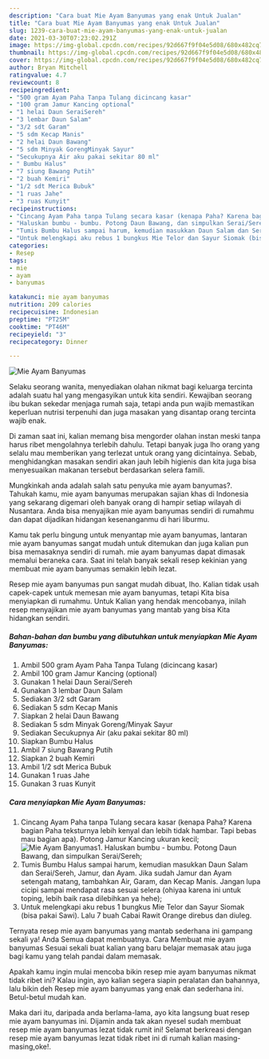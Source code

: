 ```yaml
---
description: "Cara buat Mie Ayam Banyumas yang enak Untuk Jualan"
title: "Cara buat Mie Ayam Banyumas yang enak Untuk Jualan"
slug: 1239-cara-buat-mie-ayam-banyumas-yang-enak-untuk-jualan
date: 2021-03-30T07:23:02.291Z
image: https://img-global.cpcdn.com/recipes/92d667f9f04e5d08/680x482cq70/mie-ayam-banyumas-foto-resep-utama.jpg
thumbnail: https://img-global.cpcdn.com/recipes/92d667f9f04e5d08/680x482cq70/mie-ayam-banyumas-foto-resep-utama.jpg
cover: https://img-global.cpcdn.com/recipes/92d667f9f04e5d08/680x482cq70/mie-ayam-banyumas-foto-resep-utama.jpg
author: Bryan Mitchell
ratingvalue: 4.7
reviewcount: 8
recipeingredient:
- "500 gram Ayam Paha Tanpa Tulang dicincang kasar"
- "100 gram Jamur Kancing optional"
- "1 helai Daun SeraiSereh"
- "3 lembar Daun Salam"
- "3/2 sdt Garam"
- "5 sdm Kecap Manis"
- "2 helai Daun Bawang"
- "5 sdm Minyak GorengMinyak Sayur"
- "Secukupnya Air aku pakai sekitar 80 ml"
- " Bumbu Halus"
- "7 siung Bawang Putih"
- "2 buah Kemiri"
- "1/2 sdt Merica Bubuk"
- "1 ruas Jahe"
- "3 ruas Kunyit"
recipeinstructions:
- "Cincang Ayam Paha tanpa Tulang secara kasar (kenapa Paha? Karena bagian Paha teksturnya lebih kenyal dan lebih tidak hambar. Tapi bebas mau bagian apa). Potong Jamur Kancing ukuran kecil;"
- "Haluskan bumbu - bumbu. Potong Daun Bawang, dan simpulkan Serai/Sereh;"
- "Tumis Bumbu Halus sampai harum, kemudian masukkan Daun Salam dan Serai/Sereh, Jamur, dan Ayam. Jika sudah Jamur dan Ayam setengah matang, tambahkan Air, Garam, dan Kecap Manis. Jangan lupa cicipi sampai mendapat rasa sesuai selera (ohiyaa karena ini untuk toping, lebih baik rasa dilebihkan ya hehe);"
- "Untuk melengkapi aku rebus 1 bungkus Mie Telor dan Sayur Siomak (bisa pakai Sawi). Lalu 7 buah Cabai Rawit Orange direbus dan diuleg."
categories:
- Resep
tags:
- mie
- ayam
- banyumas

katakunci: mie ayam banyumas 
nutrition: 209 calories
recipecuisine: Indonesian
preptime: "PT25M"
cooktime: "PT46M"
recipeyield: "3"
recipecategory: Dinner

---
```



![Mie Ayam Banyumas](https://img-global.cpcdn.com/recipes/92d667f9f04e5d08/680x482cq70/mie-ayam-banyumas-foto-resep-utama.jpg)

Selaku seorang wanita, menyediakan olahan nikmat bagi keluarga tercinta adalah suatu hal yang mengasyikan untuk kita sendiri. Kewajiban seorang ibu bukan sekedar menjaga rumah saja, tetapi anda pun wajib memastikan keperluan nutrisi terpenuhi dan juga masakan yang disantap orang tercinta wajib enak.

Di zaman  saat ini, kalian memang bisa mengorder olahan instan meski tanpa harus ribet mengolahnya terlebih dahulu. Tetapi banyak juga lho orang yang selalu mau memberikan yang terlezat untuk orang yang dicintainya. Sebab, menghidangkan masakan sendiri akan jauh lebih higienis dan kita juga bisa menyesuaikan makanan tersebut berdasarkan selera famili. 



Mungkinkah anda adalah salah satu penyuka mie ayam banyumas?. Tahukah kamu, mie ayam banyumas merupakan sajian khas di Indonesia yang sekarang digemari oleh banyak orang di hampir setiap wilayah di Nusantara. Anda bisa menyajikan mie ayam banyumas sendiri di rumahmu dan dapat dijadikan hidangan kesenanganmu di hari liburmu.

Kamu tak perlu bingung untuk menyantap mie ayam banyumas, lantaran mie ayam banyumas sangat mudah untuk ditemukan dan juga kalian pun bisa memasaknya sendiri di rumah. mie ayam banyumas dapat dimasak memalui beraneka cara. Saat ini telah banyak sekali resep kekinian yang membuat mie ayam banyumas semakin lebih lezat.

Resep mie ayam banyumas pun sangat mudah dibuat, lho. Kalian tidak usah capek-capek untuk memesan mie ayam banyumas, tetapi Kita bisa menyiapkan di rumahmu. Untuk Kalian yang hendak mencobanya, inilah resep menyajikan mie ayam banyumas yang mantab yang bisa Kita hidangkan sendiri.

<!--inarticleads1-->

##### Bahan-bahan dan bumbu yang dibutuhkan untuk menyiapkan Mie Ayam Banyumas:

1. Ambil 500 gram Ayam Paha Tanpa Tulang (dicincang kasar)
1. Ambil 100 gram Jamur Kancing (optional)
1. Gunakan 1 helai Daun Serai/Sereh
1. Gunakan 3 lembar Daun Salam
1. Sediakan 3/2 sdt Garam
1. Sediakan 5 sdm Kecap Manis
1. Siapkan 2 helai Daun Bawang
1. Sediakan 5 sdm Minyak Goreng/Minyak Sayur
1. Sediakan Secukupnya Air (aku pakai sekitar 80 ml)
1. Siapkan  Bumbu Halus
1. Ambil 7 siung Bawang Putih
1. Siapkan 2 buah Kemiri
1. Ambil 1/2 sdt Merica Bubuk
1. Gunakan 1 ruas Jahe
1. Gunakan 3 ruas Kunyit




<!--inarticleads2-->

##### Cara menyiapkan Mie Ayam Banyumas:

1. Cincang Ayam Paha tanpa Tulang secara kasar (kenapa Paha? Karena bagian Paha teksturnya lebih kenyal dan lebih tidak hambar. Tapi bebas mau bagian apa). Potong Jamur Kancing ukuran kecil;
<img src="https://img-global.cpcdn.com/steps/3822b68f1b157030/160x128cq70/mie-ayam-banyumas-langkah-memasak-1-foto.jpg" alt="Mie Ayam Banyumas">1. Haluskan bumbu - bumbu. Potong Daun Bawang, dan simpulkan Serai/Sereh;
1. Tumis Bumbu Halus sampai harum, kemudian masukkan Daun Salam dan Serai/Sereh, Jamur, dan Ayam. Jika sudah Jamur dan Ayam setengah matang, tambahkan Air, Garam, dan Kecap Manis. Jangan lupa cicipi sampai mendapat rasa sesuai selera (ohiyaa karena ini untuk toping, lebih baik rasa dilebihkan ya hehe);
1. Untuk melengkapi aku rebus 1 bungkus Mie Telor dan Sayur Siomak (bisa pakai Sawi). Lalu 7 buah Cabai Rawit Orange direbus dan diuleg.




Ternyata resep mie ayam banyumas yang mantab sederhana ini gampang sekali ya! Anda Semua dapat membuatnya. Cara Membuat mie ayam banyumas Sesuai sekali buat kalian yang baru belajar memasak atau juga bagi kamu yang telah pandai dalam memasak.

Apakah kamu ingin mulai mencoba bikin resep mie ayam banyumas nikmat tidak ribet ini? Kalau ingin, ayo kalian segera siapin peralatan dan bahannya, lalu bikin deh Resep mie ayam banyumas yang enak dan sederhana ini. Betul-betul mudah kan. 

Maka dari itu, daripada anda berlama-lama, ayo kita langsung buat resep mie ayam banyumas ini. Dijamin anda tak akan nyesel sudah membuat resep mie ayam banyumas lezat tidak rumit ini! Selamat berkreasi dengan resep mie ayam banyumas lezat tidak ribet ini di rumah kalian masing-masing,oke!.

